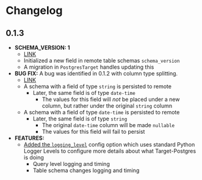 # Changelog

## 0.1.3

- **SCHEMA_VERSION: 1**
  - [LINK](https://github.com/datamill-co/target-postgres/pull/89)
  - Initialized a new field in remote table schemas `schema_version`
  - A migration in `PostgresTarget` handles updating this
- **BUG FIX:** A bug was identified in 0.1.2 with column type splitting.
  - [LINK](https://github.com/datamill-co/target-postgres/pull/89)
  - A schema with a field of type `string` is persisted to remote
    - Later, the same field is of type `date-time`
      - The values for this field will _not_ be placed under a new column, but rather under the original `string` column
  - A schema with a field of type `date-time` is persisted to remote
    - Later, the same field is of type `string`
      - The original `date-time` column will be made `nullable`
      - The values for this field will fail to persist
- **FEATURES:**
  - [Added the `logging_level`](https://github.com/datamill-co/target-postgres/pull/92) config option which uses standard Python Logger Levels to configure more details about what Target-Postgres is doing
    - Query level logging and timing
    - Table schema changes logging and timing
